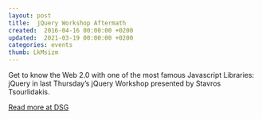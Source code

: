 ```yaml
---
layout: post
title:  jQuery Workshop Aftermath
created:  2016-04-16 00:00:00 +0200
updated:  2021-03-19 00:00:00 +0200
categories: events
thumb: LkMsizm
---
```

Get to know the Web 2.0 with one of the most famous Javascript Libraries: jQuery
in last Thursday’s jQuery Workshop presented by Stavros Tsourlidakis.

[Read more at DSG](http://dsg.teiste.gr/index.php/2016/04/16/jquery-workshop-aftermath/#more-141)